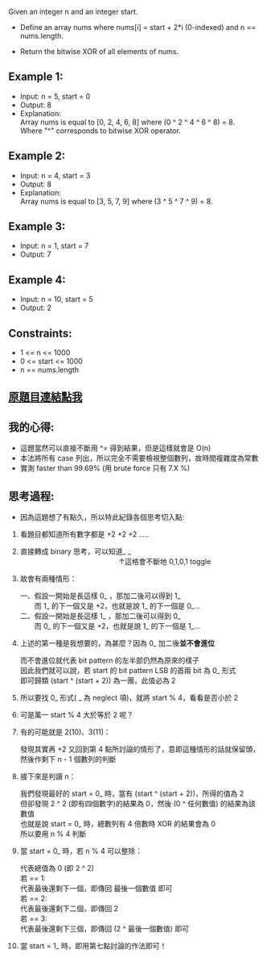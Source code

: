 Given an integer n and an integer start.

* Define an array nums where nums[i] = start + 2*i (0-indexed) and n == nums.length.

* Return the bitwise XOR of all elements of nums.

 

## Example 1:

* Input: n = 5, start = 0
* Output: 8
* Explanation:   
Array nums is equal to [0, 2, 4, 6, 8] where (0 ^ 2 ^ 4 ^ 6 ^ 8) = 8.  
Where "^" corresponds to bitwise XOR operator.  
## Example 2:

* Input: n = 4, start = 3
* Output: 8
* Explanation:  
Array nums is equal to [3, 5, 7, 9] where (3 ^ 5 ^ 7 ^ 9) = 8.  
## Example 3:

* Input: n = 1, start = 7
* Output: 7
## Example 4:

* Input: n = 10, start = 5
* Output: 2
 

## Constraints:

* 1 <= n <= 1000
* 0 <= start <= 1000
* n == nums.length

## [原題目連結點我](https://leetcode.com/problems/xor-operation-in-an-array/)
	
## 我的心得:
* 這題當然可以直接不斷用 ^= 得到結果，但是這樣就會是 O(n)
* 本法將所有 case 列出，所以完全不需要檢視整個數列，故時間複雜度為常數
* 實測 faster than 99.69% (用 brute force 只有 7.X %)

## 思考過程:　　
* 因為這題想了有點久，所以特此紀錄各個思考切入點:  

1. 看題目都知道所有數字都是 +2 +2 +2 .....  
2. 直接轉成 binary 思考，可以知道_ _  
　　　　　　　　　　　　　　↑這格會不斷地 0,1,0,1 toggle  
3. 故會有兩種情形：  

	一、假設一開始是長這樣 0_ ，那加二後可以得到 1_  
	　　而 1_ 的下一個又是 +2，也就是說 1_ 的下一個是 0_...  
	二、假設一開始是長這樣 1_ ，那加二後可以得到 0_  
	　　而 0_ 的下一個又是 +2，也就是說 1_ 的下一個是 1_...  
	  
4. 上述的第一種是我想要的，為甚麼？因為 0_ 加二後**並不會進位**  

	而不會進位就代表 bit pattern 的左半部仍然為原來的樣子  
	因此我們就可以說，若 start 的 bit pattern LSB 的首兩 bit 為 0_ 形式  
	即可歸類 (start ^ (start + 2)) 為一團，此值必為 2  
	
5. 所以要找 0_ 形式( _ 為 neglect 項)，就將 start % 4，看看是否小於 2  
6. 可是萬一 start % 4 大於等於 2 呢？　　
7. 有的可能就是 2(10)、3(11)：　　

	發現其實再 +2 又回到第 4 點所討論的情形了，意即這種情形的話就保留頭，然後作剩下 n - 1 個數列的判斷　　
	
8. 接下來是判讀 n：  

	我們發現最好的 start = 0_ 時，當有 (start ^ (start + 2))，所得的值為 2  
	但卻發現 2 ^ 2 (即有四個數字)的結果為 0，然後 (0 ^ 任何數值) 的結果為該數值  
	也就是說 start = 0_ 時，總數列有 4 倍數時 XOR 的結果會為 0  
	所以要用 n % 4 判斷  
	
9. 當 start = 0_ 時，若 n % 4 可以整除：  

	代表總值為 0  (即 2 ^ 2)  
	若 == 1:  
	代表最後還剩下一個，即傳回 最後一個數值 即可  
	若 == 2:  
	代表最後還剩下二個，即傳回 2  
	若 == 3:  
	代表最後還剩下三個，即傳回 (2 ^ 最後一個數值) 即可  
	
10. 當 start = 1_ 時，即用第七點討論的作法即可！
	
	
